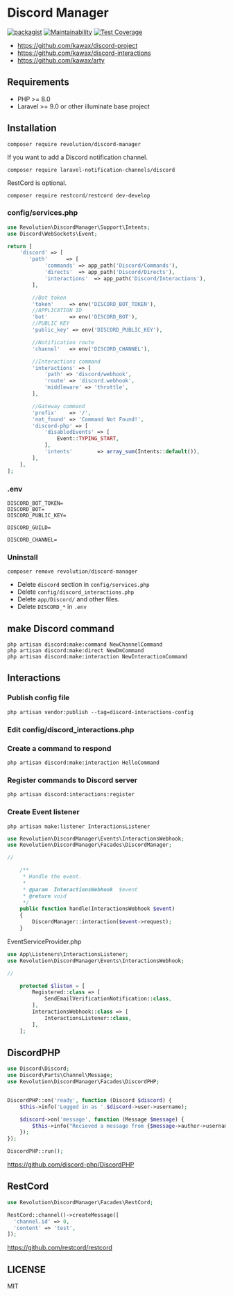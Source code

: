 # Discord Manager

[![packagist](https://badgen.net/packagist/v/revolution/discord-manager)](https://packagist.org/packages/revolution/discord-manager)
[![Maintainability](https://api.codeclimate.com/v1/badges/27e52e9ba3df10623fae/maintainability)](https://codeclimate.com/github/kawax/discord-manager/maintainability)
[![Test Coverage](https://api.codeclimate.com/v1/badges/27e52e9ba3df10623fae/test_coverage)](https://codeclimate.com/github/kawax/discord-manager/test_coverage)

- https://github.com/kawax/discord-project
- https://github.com/kawax/discord-interactions
- https://github.com/kawax/arty

## Requirements
- PHP >= 8.0
- Laravel >= 9.0 or other illuminate base project

## Installation

```shell
composer require revolution/discord-manager
```

If you want to add a Discord notification channel.
```shell
composer require laravel-notification-channels/discord
```

RestCord is optional.
```shell
composer require restcord/restcord dev-develop
```

### config/services.php
```php
use Revolution\DiscordManager\Support\Intents;
use Discord\WebSockets\Event;

return [
    'discord' => [
       'path'      => [
            'commands' => app_path('Discord/Commands'),
            'directs'  => app_path('Discord/Directs'),
            'interactions'  => app_path('Discord/Interactions'),
        ],

        //Bot token
        'token'     => env('DISCORD_BOT_TOKEN'),
        //APPLICATION ID
        'bot'       => env('DISCORD_BOT'),
        //PUBLIC KEY
        'public_key' => env('DISCORD_PUBLIC_KEY'),

        //Notification route
        'channel'   => env('DISCORD_CHANNEL'),

        //Interactions command
        'interactions' => [
            'path' => 'discord/webhook',
            'route' => 'discord.webhook',
            'middleware' => 'throttle',
        ],

        //Gateway command
        'prefix'    => '/',
        'not_found' => 'Command Not Found!',
        'discord-php' => [
            'disabledEvents' => [
                Event::TYPING_START,
            ],
            'intents'        => array_sum(Intents::default()),
        ],
    ],
];
```

### .env
```
DISCORD_BOT_TOKEN=
DISCORD_BOT=
DISCORD_PUBLIC_KEY=

DISCORD_GUILD=

DISCORD_CHANNEL=
```

### Uninstall
```shell
composer remove revolution/discord-manager
```

- Delete `discord` section in `config/services.php`
- Delete `config/discord_interactions.php`
- Delete `app/Discord/` and other files.
- Delete `DISCORD_*` in `.env`

## make Discord command
```shell
php artisan discord:make:command NewChannelCommand
php artisan discord:make:direct NewDmCommand
php artisan discord:make:interaction NewInteractionCommand
```

## Interactions
### Publish config file
```shell
php artisan vendor:publish --tag=discord-interactions-config
```

### Edit config/discord_interactions.php

### Create a command to respond
```shell
php artisan discord:make:interaction HelloCommand
```

### Register commands to Discord server
```shell
php artisan discord:interactions:register
```

### Create Event listener
```shell
php artisan make:listener InteractionsListener
```

```php
use Revolution\DiscordManager\Events\InteractionsWebhook;
use Revolution\DiscordManager\Facades\DiscordManager;

//

    /**
     * Handle the event.
     *
     * @param  InteractionsWebhook  $event
     * @return void
     */
    public function handle(InteractionsWebhook $event)
    {
        DiscordManager::interaction($event->request);
    }
```

EventServiceProvider.php
```php
use App\Listeners\InteractionsListener;
use Revolution\DiscordManager\Events\InteractionsWebhook;

//

    protected $listen = [
        Registered::class => [
            SendEmailVerificationNotification::class,
        ],
        InteractionsWebhook::class => [
            InteractionsListener::class,
        ],
    ];
```

## DiscordPHP
```php
use Discord\Discord;
use Discord\Parts\Channel\Message;
use Revolution\DiscordManager\Facades\DiscordPHP;


DiscordPHP::on('ready', function (Discord $discord) {
    $this->info('Logged in as '.$discord->user->username);

    $discord->on('message', function (Message $message) {
        $this->info("Recieved a message from {$message->author->username}: {$message->content}");
    });
});

DiscordPHP::run();
```

https://github.com/discord-php/DiscordPHP

## RestCord

```php
use Revolution\DiscordManager\Facades\RestCord;

RestCord::channel()->createMessage([
  'channel.id' => 0,
  'content' => 'test',
]);
```

https://github.com/restcord/restcord

## LICENSE
MIT  
